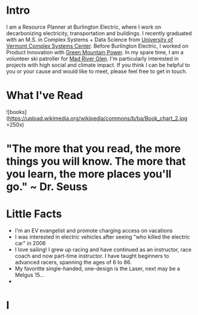 
# Intro

I am a Resource Planner at Burlington Electric, where I work on decarbonizing electricity, transportation and buildings. I recently graduated with an M.S. in Complex Systems + Data Science from [University of Vermont Complex Systems Center](https://vermontcomplexsystems.org/). Before Burlington Electric, I worked on Product Innovation with [Green Mountain Power](https://greenmountainpower.com). In my spare time, I am a volunteer ski patroller for [Mad River Glen](https://www.madriverglen.com/). I'm particularly interested in projects with high social and climate impact. If you think I can be helpful to you or your cause and would like to meet, please feel free to get in touch.

# What I've Read

![books](https://upload.wikimedia.org/wikipedia/commons/b/ba/Book_chart_2.jpg =250x)
# "The more that you read, the more things you will know. The more that you learn, the more places you'll go." ~ Dr. Seuss

# Little Facts
- I'm an EV evangelist and promote charging access on vacations
- I was interested in electric vehicles after seeing "who killed the electric car" in 2006
- I love sailing! I grew up racing and have continued as an instructor, race coach and now part-time instructor. I have taught beginners to advanced racers, spanning the ages of 6 to 86.
- My favoritte single-handed, one-design is the Laser, next may be a Melgus 15...
- 
# I

<!-- 
# I dream of

- always finding inspiration.
- enabling a brighter future.
- doing better.
- you not checking the commit history for earlier drafts of this file. -->

<!-- # Websites from people I admire

- [Alex Peysakhovich](http://alexpeys.github.io/)
- [Chris Lengerich](http://www.chrislengerich.com/)
- [Chris Saad](https://www.chrissaad.com/)
- [Duncan Tomlin](http://duncantomlin.com/)
- [Hawley Moore](http://hawleymoore.com/)
- [Holman Gao](https://golmansax.com/)
- [Ian Webster](http://ianww.com/)
- [Johanna Flato](https://www.johannaflato.com/)
- [Judy Mou](http://www.judymou.com/)
- [Kristina Monakhova](https://kristinamonakhova.com/)
- [Noah Trueblood](http://notrueblood.com/)
- [Ruoxi Wang](http://ruoxiw.com/)
- [Tom Sachs](https://www.tomsachs.org/)
- [Will Holley](https://willholley.com)

If we are friends and you feel like you belong on this list, you're probably right. Submit a PR, or ask me and I'll add you. -->
